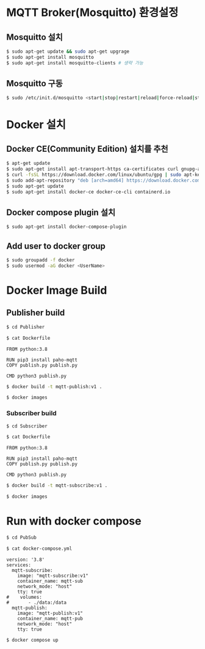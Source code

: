 # MQTT Broker(Mosquitto) 환경설정
## Mosquitto 설치
```sh
$ sudo apt-get update && sudo apt-get upgrage
$ sudo apt-get install mosquitto
$ sudo apt-get install mosquitto-clients # 생략 가능
```

## Mosquitto 구동
```sh
$ sudo /etc/init.d/mosquitto <start|stop|restart|reload|force-reload|status>
```

# Docker 설치
## Docker CE(Community Edition) 설치를 추천
```sh
$ apt-get update
$ sudo apt-get install apt-transport-https ca-certificates curl gnupg-agent software-properties-common
$ curl -fsSL https://download.docker.com/linux/ubuntu/gpg | sudo apt-key add -
$ sudo add-apt-repository "deb [arch=amd64] https://download.docker.com/linux/ubuntu $(lsb_release -cs) stable"
$ sudo apt-get update
$ sudo apt-get install docker-ce docker-ce-cli containerd.io
```
## Docker compose plugin 설치
```sh
$ sudo apt-get install docker-compose-plugin
```

## Add user to docker group
```sh
$ sudo groupadd -f docker
$ sudo usermod -aG docker <UserName>
```

# Docker Image Build
## Publisher build
```sh
$ cd Publisher
```

```sh
$ cat Dockerfile
```
```
FROM python:3.8

RUN pip3 install paho-mqtt
COPY publish.py publish.py

CMD python3 publish.py
```

```sh
$ docker build -t mqtt-publish:v1 .
```

```sh
$ docker images
```

### Subscriber build
```sh
$ cd Subscriber
```

```sh
$ cat Dockerfile
```

```
FROM python:3.8

RUN pip3 install paho-mqtt
COPY publish.py publish.py

CMD python3 publish.py
```

```sh
$ docker build -t mqtt-subscribe:v1 .
```

```sh
$ docker images
```

# Run with docker compose

```sh
$ cd PubSub
```

```sh
$ cat docker-compose.yml
```
```
version: '3.8'
services:
  mqtt-subscribe:
    image: "mqtt-subscribe:v1"
    container_name: mqtt-sub
    network_mode: "host"
    tty: true
#    volumes: 
#       - ./data:/data
  mqtt-publish:
    image: "mqtt-publish:v1"
    container_name: mqtt-pub
    network_mode: "host"
    tty: true
```

``` sh
$ docker compose up
```
